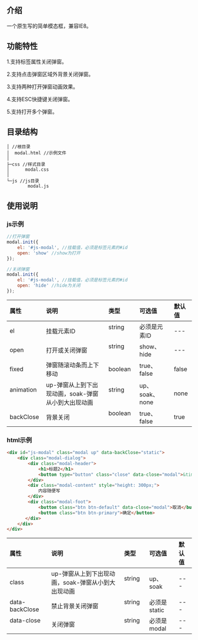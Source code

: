 ## 介绍
一个原生写的简单模态框，兼容IE8。

## 功能特性
<p>1.支持标签属性关闭弹窗。</p>
<p>2.支持点击弹窗区域外背景关闭弹窗。</p>
<p>3.支持两种打开弹窗动画效果。</p>
<p>4.支持ESC快捷键关闭弹窗。</p>
<p>5.支持打开多个弹窗。</p>

## 目录结构

```
│ //根目录
│  modal.html //示例文件
│  
├─css //样式目录
│      modal.css
│      
└─js //js目录
        modal.js
```
## 使用说明
### js示例
``` js
//打开弹窗
modal.init({
    el: '#js-modal', //挂载值，必须是标签元素的#id
    open: 'show' //show为打开
});

//关闭弹窗
modal.init({
    el: '#js-modal', //挂载值，必须是标签元素的#id
    open: 'hide' //hide为关闭
});

```

| 属性          | 说明 | 类型 | 可选值 | 默认值 |
|:------------- |:--------------|:---------------|:--------------------------|:--|
| el            | 挂载元素ID     | string        | 必须是元素ID   | ---|
| open          | 打开或关闭弹窗  | string        | show、hide | ---|
| fixed         | 弹窗随滚动条而上下移动  | boolean| true、false | false      |
| animation     | up-弹窗从上到下出现动画，soak-弹窗从小到大出现动画| string        | up、soak、none   | none |
| backClose | 背景关闭  | boolean        | true、false   | true      |

### html示例

```html
<div id="js-modal" class="modal up" data-backClose="static">
    <div class="modal-dialog">
        <div class="modal-header">
            <h1>标题2</h1>
            <button type="button" class="close" data-close="modal">&times;</button>
        </div>
        <div class="modal-content" style="height: 300px;">
            内容随便写
        </div>
        <div class="modal-foot">
            <button class="btn btn-default" data-close="modal">取消</button>
            <button class="btn btn-primary">确定</button>
       </div>
    </div>
</div>      
```
| 属性          | 说明 | 类型 | 可选值 | 默认值 |
|:------------- |:--------------|:---------------|:--------------------------|:--|
| class | up-弹窗从上到下出现动画，soak-弹窗从小到大出现动画 | string        | up、soak | --- |
| data-backClose | 禁止背景关闭弹窗     | string        | 必须是static   | ---|
| data-close          | 关闭弹窗  | string        | 必须是modal | ---|
